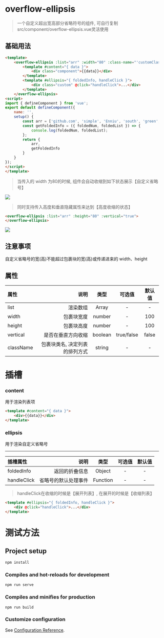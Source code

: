 # overflow-ellipsis
> 一个自定义超出宽高部分省略符号的组件, 可自行复制 src/component/overflow-ellipsis.vue灵活使用

## 基础用法
```html
<template>
    <overflow-ellipsis :list="arr" :width="80" :class-name="'customClass'" @get-folded-info="getFoldedInfo">
        <template #content="{ data }">
            <div class="component">{{data}}</div>
        </template>
        <template #ellipsis="{ foldedInfo, handleClick }">
            <div class="custom" @click="handleClick">...</div>
        </template>
    </overflow-ellipsis>
<script>
import { defineComponent } from 'vue';
export default defineComponent({
    name: '',
    setup() {
        const arr = ['github.com', 'simple', 'Enniu', 'south', 'green', 'javascript', 'computer', 'science'];
        const getFoldedInfo = ({ foldedNum, foldedList }) => {
            console.log(foldedNum, foldedList);
        };
        return {
            arr,
            getFoldedInfo
        }
    }
});
</script>
</template>
```
> 当传入的 width 为80的时候, 组件会自动收缩到如下状态展示【自定义省略号】

<img src="https://cdn.nlark.com/yuque/0/2022/png/8414423/1655614259798-cb88f671-94b9-4452-b176-e151030dc086.png">

> 同时支持传入高度和垂直隐藏属性来达到【高度收缩的状态】

```html
<overflow-ellipsis :list="arr" :height="80" :vertical="true">
</overflow-ellipsis>
```
<img src="https://cdn.nlark.com/yuque/0/2022/png/8414423/1655614862105-fb0d5c96-3a27-4565-a98c-4dbf09feb3b2.png">

## 注意事项
自定义省略号的宽(高)不能超过包裹块的宽(高)或传递进来的 width、height
## 属性
| 属性 | 说明 | 类型 | 可选值 | 默认值
| :-----| ----: | :----: | :----: | :----: |
| list | 渲染数组 | Array | - | - |
| width | 包裹块宽度 | number | - | 100 |
| height | 包裹块高度 | number | - | 100 |
| vertical | 是否在垂直方向收缩 | boolean | true/false | false |
| className | 包裹块类名, 决定列表的排列方式 | string | - | - |
# 插槽
### content
用于渲染列表项

```html
<template #content="{ data }">
    <div>{{data}}</div>
</template>
```
### ellipsis

用于渲染自定义省略号

---

| 插槽属性 | 说明 | 类型 | 可选值 | 默认值
| :-----| ----: | :----: | :----: | :----: |
| foldedInfo | 返回的折叠信息 | Object | - | - |
| handleClick | 省略号的默认处理事件 | Function | - | - |

> handleClick在收缩的时候是【展开列表】, 在展开的时候是【收缩列表】

```html
<template #ellipsis="{ foldedInfo, handleClick }">
    <div @click="handleClick">...</div>
</template>
```

# 测试方法
## Project setup
```
npm install
```

### Compiles and hot-reloads for development
```
npm run serve
```

### Compiles and minifies for production
```
npm run build
```

### Customize configuration
See [Configuration Reference](https://cli.vuejs.org/config/).
